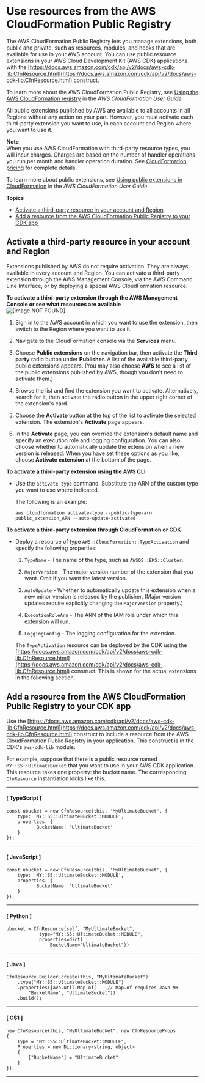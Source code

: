 # Use resources from the AWS CloudFormation Public Registry<a name="use-cfn-public-registry"></a>

The AWS CloudFormation Public Registry lets you manage extensions, both public and private, such as resources, modules, and hooks that are available for use in your AWS account. You can use public resource extensions in your AWS Cloud Development Kit (AWS CDK) applications with the [https://docs.aws.amazon.com/cdk/api/v2/docs/aws-cdk-lib.CfnResource.html](https://docs.aws.amazon.com/cdk/api/v2/docs/aws-cdk-lib.CfnResource.html) construct. 

To learn more about the AWS CloudFormation Public Registry, see [Using the AWS CloudFormation registry](https://docs.aws.amazon.com/AWSCloudFormation/latest/UserGuide/registry.html) in the *AWS CloudFormation User Guide*.

All public extensions published by AWS are available to all accounts in all Regions without any action on your part. However, you must activate each third-party extension you want to use, in each account and Region where you want to use it. 

**Note**  
When you use AWS CloudFormation with third-party resource types, you will incur charges. Charges are based on the number of handler operations you run per month and handler operation duration. See [CloudFormation pricing](https://aws.amazon.com/cloudformation/pricing/) for complete details.

To learn more about public extensions, see [Using public extensions in CloudFormation](https://docs.aws.amazon.com/AWSCloudFormation/latest/UserGuide/registry-public.html) in the *AWS CloudFormation User Guide*

**Topics**
+ [Activate a third-party resource in your account and Region](#use-cfn-public-registry-activate)
+ [Add a resource from the AWS CloudFormation Public Registry to your CDK app](#use-cfn-public-registry-add)

## Activate a third-party resource in your account and Region<a name="use-cfn-public-registry-activate"></a>

Extensions published by AWS do not require activation. They are always available in every account and Region. You can activate a third-party extension through the AWS Management Console, via the AWS Command Line Interface, or by deploying a special AWS CloudFormation resource.

**To activate a third-party extension through the AWS Management Console or see what resources are available**  
![\[Image NOT FOUND\]](http://docs.aws.amazon.com/cdk/v2/guide/images/activate-cfn-extension.png)

1. Sign in to the AWS account in which you want to use the extension, then switch to the Region where you want to use it.

1. Navigate to the CloudFormation console via the **Services** menu.

1. Choose **Public extensions** on the navigation bar, then activate the **Third party** radio button under **Publisher**. A list of the available third-party public extensions appears. (You may also choose **AWS** to see a list of the public extensions published by AWS, though you don't need to activate them.)

1. Browse the list and find the extension you want to activate. Alternatively, search for it, then activate the radio button in the upper right corner of the extension's card.

1. Choose the **Activate** button at the top of the list to activate the selected extension. The extension's **Activate** page appears.

1. In the **Activate** page, you can override the extension's default name and specify an execution role and logging configuration. You can also choose whether to automatically update the extension when a new version is released. When you have set these options as you like, choose **Activate extension** at the bottom of the page.

**To activate a third-party extension using the AWS CLI**
+ Use the `activate-type` command. Substitute the ARN of the custom type you want to use where indicated.

  The following is an example:

  ```
  aws cloudformation activate-type --public-type-arn public_extension_ARN --auto-update-activated
  ```

**To activate a third-party extension through CloudFormation or CDK**
+ Deploy a resource of type `AWS::CloudFormation::TypeActivation` and specify the following properties:

  1. `TypeName` - The name of the type, such as `AWSQS::EKS::Cluster`.

  1. `MajorVersion` - The major version number of the extension that you want. Omit if you want the latest version.

  1. `AutoUpdate` - Whether to automatically update this extension when a new minor version is released by the publisher. (Major version updates require explicitly changing the `MajorVersion` property.)

  1. `ExecutionRoleArn` - The ARN of the IAM role under which this extension will run.

  1. `LoggingConfig` - The logging configuration for the extension.

  The `TypeActivation` resource can be deployed by the CDK using the [https://docs.aws.amazon.com/cdk/api/v2/docs/aws-cdk-lib.CfnResource.html](https://docs.aws.amazon.com/cdk/api/v2/docs/aws-cdk-lib.CfnResource.html) construct. This is shown for the actual extensions in the following section.

## Add a resource from the AWS CloudFormation Public Registry to your CDK app<a name="use-cfn-public-registry-add"></a>

 Use the [https://docs.aws.amazon.com/cdk/api/v2/docs/aws-cdk-lib.CfnResource.html](https://docs.aws.amazon.com/cdk/api/v2/docs/aws-cdk-lib.CfnResource.html) construct to include a resource from the AWS CloudFormation Public Registry in your application. This construct is in the CDK's `aws-cdk-lib` module. 

For example, suppose that there is a public resource named `MY::S5::UltimateBucket` that you want to use in your AWS CDK application. This resource takes one property: the bucket name. The corresponding `CfnResource` instantiation looks like this.

------
#### [ TypeScript ]

```
const ubucket = new CfnResource(this, 'MyUltimateBucket', {
    type: 'MY::S5::UltimateBucket::MODULE',
    properties: {
           BucketName: 'UltimateBucket'
    }
});
```

------
#### [ JavaScript ]

```
const ubucket = new CfnResource(this, 'MyUltimateBucket', {
    type: 'MY::S5::UltimateBucket::MODULE',
    properties: {
           BucketName: 'UltimateBucket'
    }
});
```

------
#### [ Python ]

```
ubucket = CfnResource(self, "MyUltimateBucket",
            type="MY::S5::UltimateBucket::MODULE",
            properties=dict(
                BucketName="UltimateBucket"))
```

------
#### [ Java ]

```
CfnResource.Builder.create(this, "MyUltimateBucket")
	.type("MY::S5::UltimateBucket::MODULE")
	.properties(java.util.Map.of(    // Map.of requires Java 9+
	    "BucketName", "UltimateBucket"))
	.build();
```

------
#### [ C\$1 ]

```
new CfnResource(this, "MyUltimateBucket", new CfnResourceProps
{
    Type = "MY::S5::UltimateBucket::MODULE",
    Properties = new Dictionary<string, object>
    {
        ["BucketName"] = "UltimateBucket"
    }
});
```

------